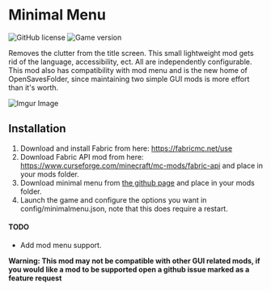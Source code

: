 # Minimal Menu
![GitHub license](https://img.shields.io/badge/license-MIT-blue)
![Game version](https://img.shields.io/badge/minecraft-1.16.2-blueviolet)

Removes the clutter from the title screen. This small lightweight mod gets rid of the language, accessibility, ect. All are independently configurable. This mod also has compatibility with mod menu and is the new home of OpenSavesFolder, since maintaining two simple GUI mods is more effort than it's worth.

![Imgur Image](https://i.imgur.com/6BRPP7x.jpg)

## Installation

1. Download and install Fabric from here: https://fabricmc.net/use
2. Download Fabric API mod from here: https://www.curseforge.com/minecraft/mc-mods/fabric-api and place in your mods folder.
3. Download minimal menu from [the github page](https://github.com/TomB-134/MinimalMenu/releases) and place in your mods folder.
4. Launch the game and configure the options you want in config/minimalmenu.json, note that this does require a restart.

#### TODO
* Add mod menu support.

**Warning: This mod may not be compatible with other GUI related mods, if you would like a mod to be supported open a github issue marked as a feature request**
